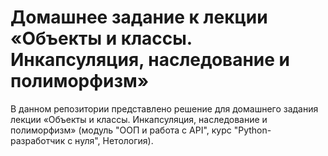 # Домашнее задание к лекции «Объекты и классы. Инкапсуляция, наследование и полиморфизм»

В данном репозитории представлено решение для домашнего задания лекции «Объекты и классы. Инкапсуляция, наследование и полиморфизм» (модуль "ООП и работа с API", курс "Python-разработчик с нуля", Нетология).